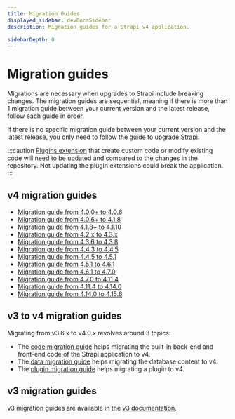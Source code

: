 ```yaml
---
title: Migration Guides
displayed_sidebar: devDocsSidebar
description: Migration guides for a Strapi v4 application.

sidebarDepth: 0
---
```


# Migration guides

Migrations are necessary when upgrades to Strapi include breaking changes. The migration guides are sequential, meaning if there is more than 1 migration guide between your current version and the latest release, follow each guide in order.

If there is no specific migration guide between your current version and the latest release, you only need to follow the [guide to upgrade Strapi](/dev-docs/update-version.md).

:::caution
[Plugins extension](/dev-docs/plugins/users-permissions) that create custom code or modify existing code will need to be updated and compared to the changes in the repository. Not updating the plugin extensions could break the application.
:::

## v4 migration guides

- [Migration guide from 4.0.0+ to 4.0.6](/dev-docs/migration/v4/migration-guide-4.0.0-to-4.0.6)
- [Migration guide from 4.0.6+ to 4.1.8](/dev-docs/migration/v4/migration-guide-4.0.6-to-4.1.8)
- [Migration guide from 4.1.8+ to 4.1.10](/dev-docs/migration/v4/migration-guide-4.1.8-to-4.1.10)
- [Migration guide from 4.2.x to 4.3.x](/dev-docs/migration/v4/migration-guide-4.2.x-to-4.3.x)
- [Migration guide from 4.3.6 to 4.3.8](/dev-docs/migration/v4/migration-guide-4.3.6-to-4.3.8)
- [Migration guide from 4.4.3 to 4.4.5](/dev-docs/migration/v4/migration-guide-4.4.3-to-4.4.5)
- [Migration guide from 4.4.5 to 4.5.1](/dev-docs/migration/v4/migration-guide-4.4.5-to-4.5.1)
- [Migration guide from 4.5.1 to 4.6.1](/dev-docs/migration/v4/migration-guide-4.5.1-to-4.6.1)
- [Migration guide from 4.6.1 to 4.7.0](/dev-docs/migration/v4/migration-guide-4.6.1-to-4.7.0)
- [Migration guide from 4.7.0 to 4.11.4](/dev-docs/migration/v4/migration-guide-4.7.0-to-4.11.4)
- [Migration guide from 4.11.4 to 4.14.0](/dev-docs/migration/v4/migration-guide-4.11.4-to-4.14.0)
- [Migration guide from 4.14.0 to 4.15.6](/dev-docs/migration/v4/migration-guide-4.14.0-to-4.15.6)

## v3 to v4 migration guides

Migrating from v3.6.x to v4.0.x revolves around 3 topics:

- The [code migration guide](/dev-docs/migration/v3-to-v4/code-migration) helps migrating the built-in back-end and front-end code of the Strapi application to v4.
- The [data migration guide](/dev-docs/migration/v3-to-v4/data-migration) helps migrating the database content to v4.
- The [plugin migration guide](/dev-docs/migration/v3-to-v4/plugin-migration) helps migrating a plugin to v4.

## v3 migration guides

v3 migration guides are available in the [v3 documentation](https://docs-v3.strapi.io/developer-docs/latest/update-migration-guides/migration-guides.html#v3-guides).
